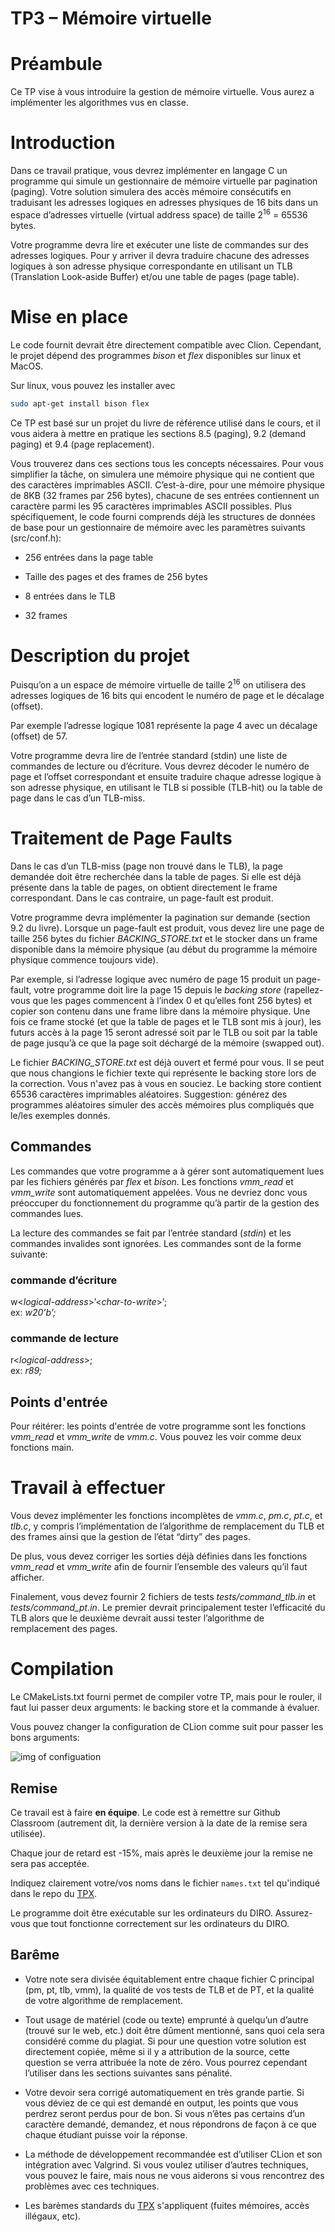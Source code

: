 <div class="center">

# TP3 – Mémoire virtuelle

</div>

  

# Préambule

Ce TP vise à vous introduire la gestion de mémoire virtuelle. Vous aurez
a implémenter les algorithmes vus en classe.

# Introduction

Dans ce travail pratique, vous devrez implémenter en langage C un
programme qui simule un gestionnaire de mémoire virtuelle par pagination
(paging). Votre solution simulera des accès mémoire consécutifs en
traduisant les adresses logiques en adresses physiques de 16 bits dans
un espace d’adresses virtuelle (virtual address space) de taille
2<sup>16</sup> = 65536 bytes.

Votre programme devra lire et exécuter une liste de commandes sur des
adresses logiques. Pour y arriver il devra traduire chacune des adresses
logiques à son adresse physique correspondante en utilisant un TLB
(Translation Look-aside Buffer) et/ou une table de pages (page table).

# Mise en place

Le code fournit devrait être directement compatible avec Clion. Cependant,
le projet dépend des programmes *bison* et *flex* disponibles sur linux et MacOS.

Sur linux, vous pouvez les installer avec

```bash
sudo apt-get install bison flex
```

Ce TP est basé sur un projet du livre de référence utilisé dans le
cours, et il vous aidera à mettre en pratique les sections 8.5 (paging),
9.2 (demand paging) et 9.4 (page replacement).

Vous trouverez dans ces sections tous les concepts nécessaires. Pour vous
simplifier la tâche, on simulera une mémoire physique qui ne contient
que des caractères imprimables ASCII. C’est-à-dire, pour une mémoire
physique de 8KB (32 frames par 256 bytes), chacune de ses entrées
contiennent un caractère parmi les 95 caractères imprimables ASCII
possibles. Plus spécifiquement, le code fourni comprends déjà les
structures de données de base pour un gestionnaire de mémoire avec les
paramètres suivants (src/conf.h):

-   256 entrées dans la page table

-   Taille des pages et des frames de 256 bytes

-   8 entrées dans le TLB

-   32 frames


# Description du projet

Puisqu’on a un espace de mémoire virtuelle de taille 2<sup>16</sup> on
utilisera des adresses logiques de 16 bits qui encodent le numéro de
page et le décalage (offset).

Par exemple l’adresse logique 1081 représente la page 4 avec un décalage
(offset) de 57.

Votre programme devra lire de l’entrée standard (stdin) une liste de
commandes de lecture ou d’écriture. Vous devrez décoder le numéro de
page et l’offset correspondant et ensuite traduire chaque adresse
logique à son adresse physique, en utilisant le TLB si possible
(TLB-hit) ou la table de page dans le cas d’un TLB-miss.

# Traitement de Page Faults

Dans le cas d’un TLB-miss (page non trouvé dans le TLB), la page
demandée doit être recherchée dans la table de pages. Si elle est déjà
présente dans la table de pages, on obtient directement le frame
correspondant. Dans le cas contraire, un page-fault est produit.

Votre programme devra implémenter la pagination sur demande (section 9.2
du livre). Lorsque un page-fault est produit, vous devez lire une page
de taille 256 bytes du fichier *BACKING\_STORE.txt* et le stocker dans
un frame disponible dans la mémoire physique (au début du programme la
mémoire physique commence toujours vide).

Par exemple, si l’adresse logique avec numéro de page 15 produit un
page-fault, votre programme doit lire la page 15 depuis le
*backing store* (rapellez-vous que les pages commencent à l’index 0
et qu’elles font 256 bytes) et copier son contenu dans une frame libre
dans la mémoire physique. Une fois ce frame stocké (et que la table de
pages et le TLB sont mis à jour), les futurs accès à la page 15 seront
adressé soit par le TLB ou soit par la table de page jusqu’à ce que la
page soit déchargé de la mémoire (swapped out). 

Le fichier
*BACKING\_STORE.txt* est déjà ouvert et fermé pour vous. Il se peut que nous changions le fichier
texte qui représente le backing store lors de la correction. Vous n'avez pas à vous en souciez. Le backing store contient
65536 caractères imprimables aléatoires. Suggestion: générez des programmes aléatoires simuler des accès mémoires plus compliqués que le/les exemples donnés.

## Commandes

Les commandes que votre programme a à gérer sont automatiquement lues par les fichiers générés par
*flex* et *bison*. Les fonctions *vmm\_read* et *vmm\_write* sont
automatiquement appelées. Vous ne devriez donc vous préoccuper du
fonctionnement du programme qu’à partir de la gestion des commandes
lues.

La lecture des commandes se fait par l’entrée standard (*stdin*) et les
commandes invalides sont ignorées. Les commandes sont de la forme
suivante:

### commande d’écriture  
w&lt;*logical-address*&gt;’&lt;*char-to-write*&gt;’;  
ex: *w20’b’;*

### commande de lecture  
r&lt;*logical-address*&gt;;  
ex: *r89;*

## Points d'entrée

Pour réitérer: les points d'entrée de votre programme sont les fonctions *vmm\_read* et *vmm\_write*
de *vmm.c*. Vous pouvez les voir comme deux fonctions main.

# Travail à effectuer

Vous devez implémenter les fonctions incomplètes de *vmm.c*, *pm.c*,
*pt.c*, et *tlb.c*, y compris l’implémentation de l’algorithme de
remplacement du TLB et des frames ainsi que la gestion de l’état “dirty”
des pages.

De plus, vous devez corriger les sorties déjà définies dans les
fonctions *vmm\_read* et *vmm\_write* afin de fournir l’ensemble des
valeurs qu’il faut afficher.

Finalement, vous devez fournir 2 fichiers de tests *tests/command_tlb.in*
et *tests/command_pt.in*. Le premier devrait principalement tester
l’efficacité du TLB alors que le deuxième devrait aussi tester
l’algorithme de remplacement des pages.

# Compilation

Le CMakeLists.txt fourni permet de compiler votre TP, mais
pour le rouler, il faut lui passer deux arguments: le backing store et la commande à évaluer.

Vous pouvez changer la configuration de CLion comme suit pour passer les bons arguments:

![img of configuation](./img/conf.png)


## Remise

Ce travail est à faire **en équipe**. Le code est à remettre sur Github Classroom (autrement dit,
la dernière version à la date de la remise sera utilisée).

Chaque jour de retard est -15%, mais après le deuxième jour la remise ne
sera pas acceptée.

Indiquez clairement votre/vos noms dans le fichier `names.txt` tel qu'indiqué dans le repo du [TPX](https://github.com/IFT2245/TPX).

Le programme doit être exécutable sur les ordinateurs du DIRO. Assurez-vous que tout fonctionne correctement sur les ordinateurs du
DIRO.

## Barême

- Votre note sera divisée équitablement entre chaque fichier C principal (pm, pt, tlb, vmm), la qualité de vos tests de TLB et de PT, et la
qualité de votre algorithme de remplacement.

-   Tout usage de matériel (code ou texte) emprunté à quelqu’un d’autre
    (trouvé sur le web, etc.) doit être dûment mentionné, sans quoi cela
    sera considéré comme du plagiat. Si pour une question votre solution
    est directement copiée, même si il y a attribution de la source,
    cette question se verra attribuée la note de zéro. Vous pourrez
    cependant l’utiliser dans les sections suivantes sans pénalité.

-   Votre devoir sera corrigé automatiquement en très grande partie. Si
    vous déviez de ce qui est demandé en output, les points que vous
    perdrez seront perdus pour de bon. Si vous n’êtes pas certains d’un
    caractère demandé, demandez, et nous répondrons
    de façon à ce que chaque étudiant puisse voir la réponse.

-   La méthode de développement recommandée est d’utiliser CLion et son
    intégration avec Valgrind. Si vous voulez utiliser d’autres
    techniques, vous pouvez le faire, mais nous ne vous aiderons si vous
    rencontrez des problèmes avec ces techniques.

- Les barèmes standards du [TPX](https://github.com/IFT2245/TPX) s'appliquent (fuites mémoires, accès illégaux, etc).
